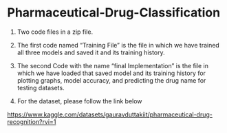 # Pharmaceutical-Drug-Classification
1. Two code files in a zip file.
   
2. The first code named “Training File” is the file in which we have trained all three models and saved it and its training history.

3. The second Code with the name “final Implementation” is the file in which we have loaded that saved model and its training history for plotting graphs, model accuracy, and predicting the drug name for testing datasets.
   
4. For the dataset, please follow the link below

https://www.kaggle.com/datasets/gauravduttakiit/pharmaceutical-drug-recognition?rvi=1
